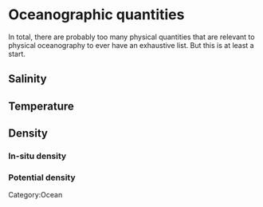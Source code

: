 # Oceanographic quantities

In total, there are probably too many physical quantities that are relevant to physical oceanography to ever have an exhaustive list. But this is at least a start.

## Salinity

## Temperature

## Density

### In-situ density

### Potential density

Category:Ocean
